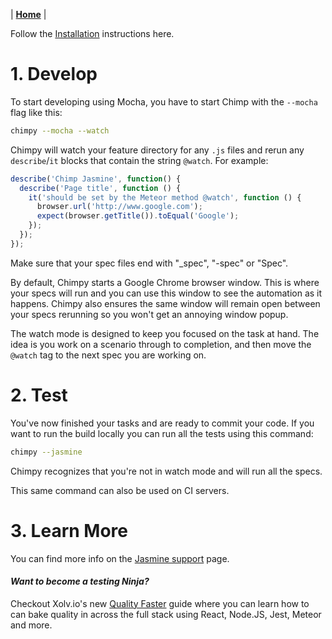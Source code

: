 | **[Home](/chimpy/README)** |

Follow the [Installation](installation) instructions here.

# 1. Develop

To start developing using Mocha, you have to start Chimp with the `--mocha` flag like this:

```bash
chimpy --mocha --watch
```

Chimpy will watch your feature directory for any `.js` files and rerun any `describe`/`it` blocks  that contain the string `@watch`. For example:

```javascript
describe('Chimp Jasmine', function() {
  describe('Page title', function () {
    it('should be set by the Meteor method @watch', function () {
      browser.url('http://www.google.com');
      expect(browser.getTitle()).toEqual('Google');
    });
  });
});
```

Make sure that your spec files end with "_spec", "-spec" or "Spec".

By default, Chimpy starts a Google Chrome browser window. This is where your specs will run and you can use this window to see the automation as it happens. Chimpy also ensures the same window will remain open between your specs rerunning so you won't get an annoying window popup. 

The watch mode is designed to keep you focused on the task at hand. The idea is you work on a scenario through to completion, and then move the `@watch` tag to the next spec you are working on.

# 2. Test

You've now finished your tasks and are ready to commit your code. If you want to run the build locally you can run all the tests using this command:

```bash
chimpy --jasmine
```

Chimpy recognizes that you're not in watch mode and will run all the specs.

This same command can also be used on CI servers.

# 3. Learn More

You can find more info on the [Jasmine support](/jasmine-support.md) page.


#### *Want to become a testing Ninja?*

Checkout Xolv.io's new [Quality Faster](https://www.qualityfaster.com/?utm_source=XolvOSS&utm_medium=OSSDocs&utm_content=ChimpRM-Home&utm_campaign=QFLaunch) guide where you can learn how to can bake quality in across the full stack using React, Node.JS, Jest, Meteor and more.
